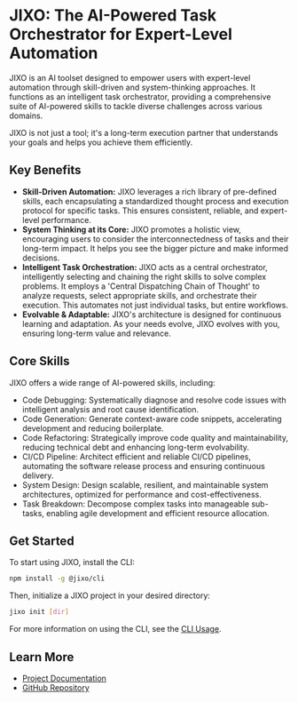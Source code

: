 # JIXO: The AI-Powered Task Orchestrator for Expert-Level Automation

JIXO is an AI toolset designed to empower users with expert-level automation through skill-driven and system-thinking approaches. It functions as an intelligent task orchestrator, providing a comprehensive suite of AI-powered skills to tackle diverse challenges across various domains.

JIXO is not just a tool; it's a long-term execution partner that understands your goals and helps you achieve them efficiently.

## Key Benefits

- **Skill-Driven Automation:** JIXO leverages a rich library of pre-defined skills, each encapsulating a standardized thought process and execution protocol for specific tasks. This ensures consistent, reliable, and expert-level performance.
- **System Thinking at its Core:** JIXO promotes a holistic view, encouraging users to consider the interconnectedness of tasks and their long-term impact. It helps you see the bigger picture and make informed decisions.
- **Intelligent Task Orchestration:** JIXO acts as a central orchestrator, intelligently selecting and chaining the right skills to solve complex problems. It employs a 'Central Dispatching Chain of Thought' to analyze requests, select appropriate skills, and orchestrate their execution. This automates not just individual tasks, but entire workflows.
- **Evolvable & Adaptable:** JIXO's architecture is designed for continuous learning and adaptation. As your needs evolve, JIXO evolves with you, ensuring long-term value and relevance.

## Core Skills

JIXO offers a wide range of AI-powered skills, including:

- Code Debugging: Systematically diagnose and resolve code issues with intelligent analysis and root cause identification.
- Code Generation: Generate context-aware code snippets, accelerating development and reducing boilerplate.
- Code Refactoring: Strategically improve code quality and maintainability, reducing technical debt and enhancing long-term evolvability.
- CI/CD Pipeline: Architect efficient and reliable CI/CD pipelines, automating the software release process and ensuring continuous delivery.
- System Design: Design scalable, resilient, and maintainable system architectures, optimized for performance and cost-effectiveness.
- Task Breakdown: Decompose complex tasks into manageable sub-tasks, enabling agile development and efficient resource allocation.

## Get Started

To start using JIXO, install the CLI:

```bash
npm install -g @jixo/cli
```

Then, initialize a JIXO project in your desired directory:

```bash
jixo init [dir]
```

For more information on using the CLI, see the [CLI Usage](/cli/).

## Learn More

- [Project Documentation](https://github.com/jixo2)
- [GitHub Repository](https://github.com/jixo2)